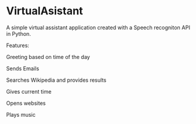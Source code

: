 # VirtualAsistant

A simple virtual assistant application created with a Speech recogniton API in Python.

Features:

 Greeting based on time of the day
	
 Sends Emails
	
 Searches Wikipedia and provides results
	
 Gives current time
	
 Opens websites
	
 Plays music
	
 
